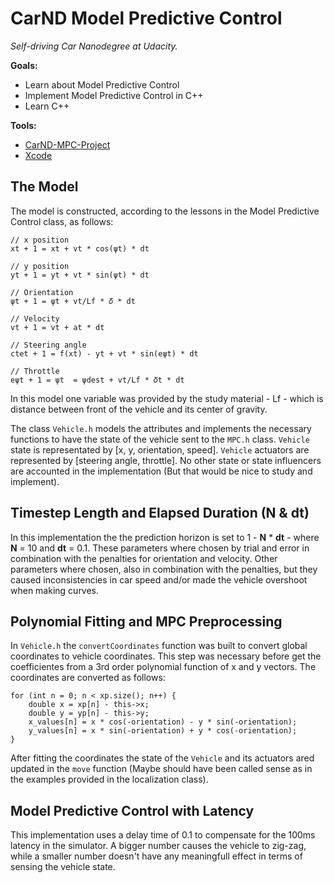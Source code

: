 # CarND Model Predictive Control
*Self-driving Car Nanodegree at Udacity.*

**Goals:**

- Learn about Model Predictive Control
- Implement Model Predictive Control in C++
- Learn C++

**Tools:**
- [CarND-MPC-Project](https://github.com/udacity/CarND-MPC-Project)
- [Xcode](https://developer.apple.com/support/xcode/)


## The Model

The model is constructed, according to the lessons in the Model Predictive Control class, as follows:

```
// x position
xt + 1 = xt + vt * cos(ψt) * dt

// y position
yt + 1 = yt + vt * sin(ψt) * dt

// Orientation
ψt + 1 = ψt + vt/Lf * 𝛿 * dt

// Velocity
vt + 1 = vt + at * dt

// Steering angle
ctet + 1 = f(xt) - yt + vt * sin(eψt) * dt

// Throttle
eψt + 1 = ψt  = ψdest + vt/Lf * 𝛿t * dt
```

In this model one variable was provided by the study material - Lf - which is distance between front of the vehicle and its center of gravity.

The class `Vehicle.h` models the attributes and implements the necessary functions to have the state of the vehicle sent to the `MPC.h` class. `Vehicle` state is representated by [x, y, orientation, speed]. `Vehicle` actuators are represented by [steering angle, throttle]. No other state or state influencers are accounted in the implementation (But that would be nice to study and implement).

## Timestep Length and Elapsed Duration (N & dt)

In this implementation the the prediction horizon is set to 1 - **N** * **dt** - where **N** = 10 and **dt** = 0.1. These parameters where chosen by trial and error in combination with the penalties for orientation and velocity. Other parameters where chosen, also in combination with the penalties, but they caused inconsistencies in car speed and/or made the vehicle overshoot when making curves.

## Polynomial Fitting and MPC Preprocessing

In `Vehicle.h` the `convertCoordinates` function was built to convert global coordinates to vehicle coordinates. This step was necessary before get the coefficientes from a 3rd order polynomial function of x and y vectors. The coordinates are converted as follows:

```
for (int n = 0; n < xp.size(); n++) {
    double x = xp[n] - this->x;
    double y = yp[n] - this->y;
    x_values[n] = x * cos(-orientation) - y * sin(-orientation);
    y_values[n] = x * sin(-orientation) + y * cos(-orientation);
}
```
After fitting the coordinates the state of the `Vehicle` and its actuators ared updated in the `move` function (Maybe should have been called sense as in the examples provided in the localization class).

## Model Predictive Control with Latency

This implementation uses a delay time of 0.1 to compensate for the 100ms latency in the simulator. A bigger number causes the vehicle to zig-zag, while a smaller number doesn't have any meaningfull effect in terms of sensing the vehicle state.



